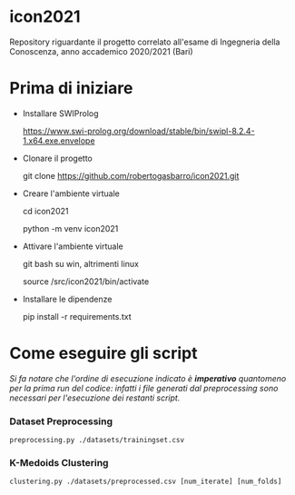 # icon2021

Repository riguardante il progetto correlato all'esame di Ingegneria
della Conoscenza, anno accademico 2020/2021 (Bari)

<h1>Prima di iniziare</h1>

- Installare SWIProlog 


    https://www.swi-prolog.org/download/stable/bin/swipl-8.2.4-1.x64.exe.envelope


- Clonare il progetto

    
    git clone https://github.com/robertogasbarro/icon2021.git

- Creare l'ambiente virtuale 
    
    
    cd icon2021

    python -m venv icon2021

- Attivare l'ambiente virtuale 
   
  
    git bash su win, altrimenti linux
    
    source /src/icon2021/bin/activate

- Installare le dipendenze

    
    pip install -r requirements.txt

<h1>Come eseguire gli script</h1>

<em>Si fa notare che l'ordine di esecuzione indicato è 
<strong>imperativo</strong> quantomeno per la prima run del 
codice: infatti i file generati dal preprocessing sono necessari
per l'esecuzione dei restanti script.</em>

<h3>Dataset Preprocessing</h3>
    
    preprocessing.py ./datasets/trainingset.csv

<h3>K-Medoids Clustering</h3>
    
    clustering.py ./datasets/preprocessed.csv [num_iterate] [num_folds]
